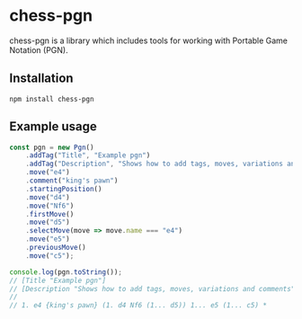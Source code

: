# chess-pgn
chess-pgn is a library which includes tools for working with Portable Game Notation (PGN).

## Installation
``npm install chess-pgn``

## Example usage
````javascript
const pgn = new Pgn()
    .addTag("Title", "Example pgn")
    .addTag("Description", "Shows how to add tags, moves, variations and comments")
    .move("e4")
    .comment("king's pawn")
    .startingPosition()
    .move("d4")
    .move("Nf6")
    .firstMove()
    .move("d5")
    .selectMove(move => move.name === "e4")
    .move("e5")
    .previousMove()
    .move("c5");

console.log(pgn.toString());
// [Title "Example pgn"]
// [Description "Shows how to add tags, moves, variations and comments"]
//
// 1. e4 {king's pawn} (1. d4 Nf6 (1... d5)) 1... e5 (1... c5) *
````
